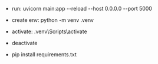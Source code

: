 - run: uvicorn main:app --reload --host 0.0.0.0 --port 5000

- create env: python -m venv .venv
- activate: .venv\Scripts\activate
- deactivate
- pip install requirements.txt